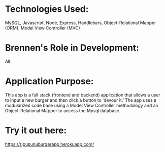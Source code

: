 #   Technologies Used:  
MySQL, Javascript, Node, Express, Handlebars, Object-Relational Mapper (ORM), Model View Controller (MVC)

#   Brennen's Role in Development: 
All

#   Application Purpose: 
This app is a full stack (frontend and backend) application that allows a user to input a new burger and then click a button to 'devour it.'  The app uses a modularized code base using a Model View Controller methodology and an Object-Relational Mapper to access the Mysql database. 

#   Try it out here:
https://rjpupunuburgerapp.herokuapp.com/